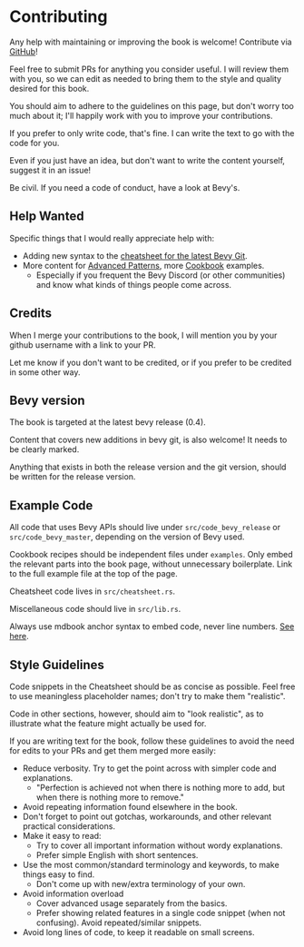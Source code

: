 # Contributing

Any help with maintaining or improving the book is welcome! Contribute via [GitHub](https://github.com/bevy-cheatbook/bevy-cheatbook)!

Feel free to submit PRs for anything you consider useful. I will review them with you, so we can edit as needed to bring them to the style and quality desired for this book.

You should aim to adhere to the guidelines on this page, but don't worry too much about it; I'll happily work with you to improve your contributions.

If you prefer to only write code, that's fine. I can write the text to go with the code for you.

Even if you just have an idea, but don't want to write the content yourself, suggest it in an issue!

Be civil. If you need a code of conduct, have a look at Bevy's.

## Help Wanted

Specific things that I would really appreciate help with:

 - Adding new syntax to the [cheatsheet for the latest Bevy Git](./cheatsheet/master.md).
 - More content for [Advanced Patterns](./patterns/_index.md), more [Cookbook](./cookbook/_index.md) examples.
   - Especially if you frequent the Bevy Discord (or other communities) and know what kinds of things people come across.

## Credits

When I merge your contributions to the book, I will mention you by your github username with a link to your PR.

Let me know if you don't want to be credited, or if you prefer to be credited in some other way.

## Bevy version

The book is targeted at the latest bevy release (0.4).

Content that covers new additions in bevy git, is also welcome! It needs to be clearly marked.

Anything that exists in both the release version and the git version, should be written for the release version.

## Example Code

All code that uses Bevy APIs should live under `src/code_bevy_release` or `src/code_bevy_master`, depending on the version of Bevy used.

Cookbook recipes should be independent files under `examples`. Only embed the relevant parts into the book page, without unnecessary boilerplate. Link to the full example file at the top of the page.

Cheatsheet code lives in `src/cheatsheet.rs`.

Miscellaneous code should live in `src/lib.rs`.

Always use mdbook anchor syntax to embed code, never line numbers.
[See here](https://rust-lang.github.io/mdBook/format/mdbook.html#including-portions-of-a-file).

## Style Guidelines
 
Code snippets in the Cheatsheet should be as concise as possible. Feel free to use meaningless placeholder names; don't try to make them "realistic".
 
Code in other sections, however, should aim to "look realistic", as to illustrate what the feature might actually be used for.

If you are writing text for the book, follow these guidelines to avoid the need for edits to your PRs and get them merged more easily:

 - Reduce verbosity. Try to get the point across with simpler code and explanations.
   - "Perfection is achieved not when there is nothing more to add, but when there is nothing more to remove."
 - Avoid repeating information found elsewhere in the book.
 - Don't forget to point out gotchas, workarounds, and other relevant practical considerations.
 - Make it easy to read:
   - Try to cover all important information without wordy explanations.
   - Prefer simple English with short sentences.
 - Use the most common/standard terminology and keywords, to make things easy to find.
   - Don't come up with new/extra terminology of your own.
 - Avoid information overload
   - Cover advanced usage separately from the basics.
   - Prefer showing related features in a single code snippet (when not confusing). Avoid repeated/similar snippets.
 - Avoid long lines of code, to keep it readable on small screens.
